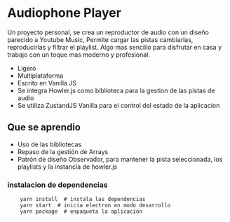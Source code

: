 # Audiophone Player
Un proyecto personal, se crea un reproductor de audio con un diseño 
parecido a Youtube Music, Permite cargar las pistas cambiarlas,
reproducirlas y filtrar el playlist. Algo mas sencillo para disfrutar en
casa y trabajo con un toque mas moderno y profesional.

- Ligero
- Multiplataforma
- Escrito en Vanilla JS
- Se integra Howler.js como biblioteca para la gestion de las pistas de audio
- Se utiliza ZustandJS Vanilla para el control del estado de la aplicacion

## Que se aprendio
- Uso de las bibliotecas 
- Repaso de la gestión de Arrays
- Patrón de diseño Observador, para mantener la pista seleccionada, los playlists
y la instancia de howler.js

### instalacion de dependencias
```
    yarn install  # instala las dependencias
    yarn start  # inicia electron en modo desarrollo    
    yarn package  # enpaqueta la aplicación
```
